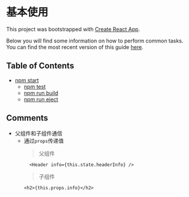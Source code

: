 # 基本使用

This project was bootstrapped with [Create React App](https://github.com/facebookincubator/create-react-app).

Below you will find some information on how to perform common tasks.<br>
You can find the most recent version of this guide [here](https://github.com/facebookincubator/create-react-app/blob/master/packages/react-scripts/template/README.md).

## Table of Contents
- [npm start](#npm-start)
  - [npm test](#npm-test)
  - [npm run build](#npm-run-build)
  - [npm run eject](#npm-run-eject)

## Comments
- 父组件和子组件通信
  - 通过```props```传递值
    >父组件
     ```
       <Header info={this.state.headerInfo} /> 
     ```
     >子组件
     ```
     <h2>{this.props.info}</h2>
     ```
     
     
